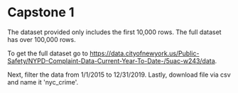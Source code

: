 # Capstone 1
 The dataset provided only includes the first 10,000 rows. The full dataset has over 100,000 rows.

 To get the full dataset go to https://data.cityofnewyork.us/Public-Safety/NYPD-Complaint-Data-Current-Year-To-Date-/5uac-w243/data. 
 
 Next, filter the data from 1/1/2015 to 12/31/2019. Lastly, download file via csv and name it 'nyc_crime'.
